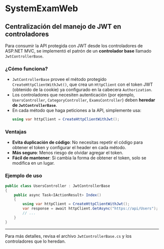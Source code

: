 # SystemExamWeb

## Centralización del manejo de JWT en controladores

Para consumir la API protegida con JWT desde los controladores de ASP.NET MVC, se implementó el patrón de un **controlador base** llamado `JwtControllerBase`.

### ¿Cómo funciona?
- `JwtControllerBase` provee el método protegido `CreateHttpClientWithJwt()`, que crea un `HttpClient` con el token JWT (obtenido de la cookie) ya configurado en la cabecera `Authorization`.
- Los controladores que necesiten autenticación (por ejemplo, `UsersController`, `CategoryController`, `ExamsController`) deben **heredar de `JwtControllerBase`**.
- En cada método que haga peticiones a la API, simplemente usa:
  ```csharp
  using var httpClient = CreateHttpClientWithJwt();
  ```

### Ventajas
- **Evita duplicación de código**: No necesitas repetir el código para obtener el token y configurar el header en cada método.
- **Más seguro**: Menos riesgo de olvidar agregar el token.
- **Fácil de mantener**: Si cambia la forma de obtener el token, solo se modifica en un lugar.

### Ejemplo de uso
```csharp
public class UsersController : JwtControllerBase
{
    public async Task<IActionResult> Index()
    {
        using var httpClient = CreateHttpClientWithJwt();
        var response = await httpClient.GetAsync("https://api/Users");
        // ...
    }
}
```

---

Para más detalles, revisa el archivo `JwtControllerBase.cs` y los controladores que lo heredan. 